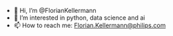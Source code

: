 - 👋 Hi, I’m @FlorianKellermann
- 👀 I’m interested in python, data science and ai
- 📫 How to reach me: Florian.Kellermann@philips.com

